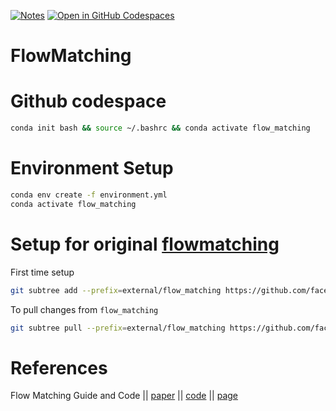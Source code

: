 [![Notes](https://img.shields.io/badge/Keynote-blue?style=flat&logo=slides&logoColor=white&logoSize=amg&color=%23ADADFF)](https://www.icloud.com/keynote/0e5fXZn-TsuniKe6LMa7j-gxw#FlowMatching) [![Open in GitHub Codespaces](https://img.shields.io/badge/Open_in_GitHub_Codespaces-blue?style=flat&logo=github&logoColor=white&logoSize=amg&color=%23222222)](https://codespaces.new/rokmr/FlowMatching?quickstart=1)

# FlowMatching

# Github codespace

```bash
conda init bash && source ~/.bashrc && conda activate flow_matching
```

# Environment Setup
```bash
conda env create -f environment.yml
conda activate flow_matching
```

# Setup for original [flowmatching](https://github.com/facebookresearch/flow_matching.git)
First time setup
```bash
git subtree add --prefix=external/flow_matching https://github.com/facebookresearch/flow_matching.git main --squash
```

To pull changes from `flow_matching`
```bash
git subtree pull --prefix=external/flow_matching https://github.com/facebookresearch/flow_matching.git main --squash
```

# References
Flow Matching Guide and Code || [paper](https://arxiv.org/pdf/2412.06264) || [code](https://github.com/facebookresearch/flow_matching) || [page](https://facebookresearch.github.io/flow_matching/)